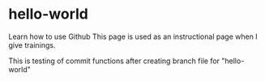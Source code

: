 # hello-world
Learn how to use Github
This page is used as an instructional page when I give trainings. 

This is testing of commit functions after creating branch file for "hello-world"


